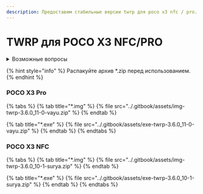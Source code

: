 ```yaml
---
description: Предоставим стабильные версии twrp для poco x3 nfc / pro.
---
```


# TWRP для POCO X3 NFC/PRO

<details>

<summary>Возможные вопросы</summary>

* [Как установить другое рекавери через TWRP](../inst/install-other-recovery.md)
* [Как пользоваться автоустановщиком рекавери](../inst/use-autoinstall-recovery.md)
* Что есть автоустановщик? - Это \*.exe файл.

</details>

{% hint style="info" %}
Распакуйте архив \*.zip перед использованием.
{% endhint %}

### POCO X3 Pro <a href="#poco-x3-pro" id="poco-x3-pro"></a>

{% tabs %}
{% tab title="*.img" %}
{% file src="../.gitbook/assets/img-twrp-3.6.0_11-0-vayu.zip" %}
{% endtab %}

{% tab title="*.exe" %}
{% file src="../.gitbook/assets/exe-twrp-3.6.0_11-0-vayu.zip" %}
{% endtab %}
{% endtabs %}



### POCO X3 NFC <a href="#poco-x3-nfc" id="poco-x3-nfc"></a>

{% tabs %}
{% tab title="*.img" %}
{% file src="../.gitbook/assets/img-twrp-3.6.0_10-1-surya.zip" %}
{% endtab %}

{% tab title="*.exe" %}
{% file src="../.gitbook/assets/exe-twrp-3.6.0_10-1-surya.zip" %}
{% endtab %}
{% endtabs %}
